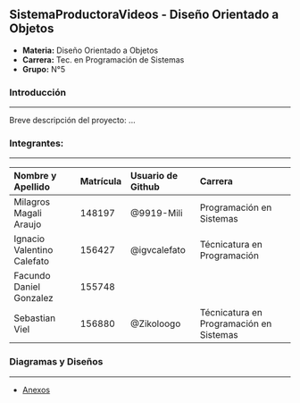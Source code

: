 ## SistemaProductoraVideos - Diseño Orientado a Objetos

- **Materia:** Diseño Orientado a Objetos
- **Carrera:** Tec. en Programación de Sistemas
- **Grupo:** N°5

### Introducción
----

Breve descripción del proyecto:
...

### Integrantes:
---
**Nombre y Apellido** | **Matrícula** | **Usuario de Github**|**Carrera**
:-|:-|:-|:-
Milagros Magali Araujo|148197|@9919-Mili|Programación en Sistemas
Ignacio Valentino Calefato|156427|@igvcalefato|Técnicatura en Programación
Facundo Daniel Gonzalez|155748||
Sebastian Viel|156880|@Zikoloogo|Técnicatura en Programación en Sistemas

### Diagramas y Diseños
---

- [Anexos](./anexos/anexos.md)
